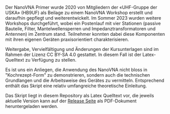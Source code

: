 Der NanoVNA Primer wurde 2020 von Mitgliedern der «UHF-Gruppe der USKA» (HB9UF) als
Beilage zu einem NanoVNA Workshop erstellt und daraufhin gepflegt und weiterentwickelt.
Im Sommer 2023 wurden weitere Workshops durchgeführt, wobei ein Postenlauf mit
vier Stationen (passive Bauteile, Filter, Mantelwellensperren und
Impedanztransformatoren und Antennen) im Zentrum stand. Teilnehmer konnten
dabei diese Komponenten mit ihren eigenen Geräten praxisorientiert charakterisieren.

Weitergabe, Vervielfältigung und Änderungen der Kursunterlagen sind im Rahmen
der Lizenz CC BY-SA 4.0 gestattet. In diesem Fall ist der Latex-Quelltext zu
Verfügung zu stellen.

Es ist uns ein Anliegen, die Anwendung des NanoVNA nicht bloss in "Kochrezept-Form"
zu demonstrieren, sondern auch die technischen Grundlangen und die Arbeitsweise des
Gerätes zu vermitteln. Entsprechend enthält das Skript eine relativ umfangreiche
theoretische Einleitung.

Das Skript liegt in diesem Repository als Latex Quelltext vor, die jeweils aktuelle
Version kann auf der [Release Seite](https://github.com/HB9UF/nanovna_workshop/releases)
als PDF-Dokument heruntergeladen werden.

